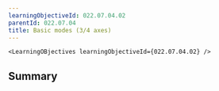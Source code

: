 ```yaml
---
learningObjectiveId: 022.07.04.02
parentId: 022.07.04
title: Basic modes (3/4 axes)
---
```


```tsx eval
<LearningOBjectives learningObjectiveId={022.07.04.02} />
```

## Summary
